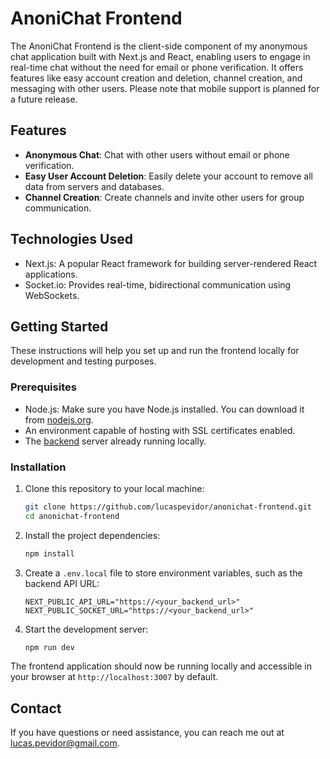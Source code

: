# AnoniChat Frontend

The AnoniChat Frontend is the client-side component of my anonymous chat application built with Next.js and React, enabling users to engage in real-time chat without the need for email or phone verification. It offers features like easy account creation and deletion, channel creation, and messaging with other users. Please note that mobile support is planned for a future release.

## Features

- **Anonymous Chat**: Chat with other users without email or phone verification.
- **Easy User Account Deletion**: Easily delete your account to remove all data from servers and databases.
- **Channel Creation**: Create channels and invite other users for group communication.

## Technologies Used

- Next.js: A popular React framework for building server-rendered React applications.
- Socket.io: Provides real-time, bidirectional communication using WebSockets.

## Getting Started

These instructions will help you set up and run the frontend locally for development and testing purposes.

### Prerequisites

- Node.js: Make sure you have Node.js installed. You can download it from [nodejs.org](https://nodejs.org/).
- An environment capable of hosting with SSL certificates enabled.
- The [backend](https://github.com/lucaspevidor/anonichat-backend) server already running locally.

### Installation

1. Clone this repository to your local machine:

   ```bash
   git clone https://github.com/lucaspevidor/anonichat-frontend.git
   cd anonichat-frontend
   ```

2. Install the project dependencies:

   ```bash
   npm install
   ```

3. Create a `.env.local` file to store environment variables, such as the backend API URL:

   ```env
   NEXT_PUBLIC_API_URL="https://<your_backend_url>"
   NEXT_PUBLIC_SOCKET_URL="https://<your_backend_url>"
   ```

4. Start the development server:

   ```bash
   npm run dev
   ```

The frontend application should now be running locally and accessible in your browser at `http://localhost:3007` by default.

## Contact

If you have questions or need assistance, you can reach me out at lucas.pevidor@gmail.com.
